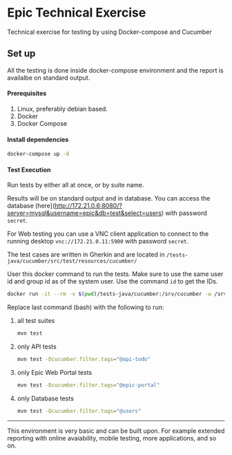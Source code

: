 # Epic Technical Exercise

Technical exercise for testing by using Docker-compose and Cucumber


## Set up

All the testing is done inside docker-compose environment and the report is availalbe on standard output.


#### Prerequisites

1. Linux, preferably debian based.
2. Docker
3. Docker Compose


#### Install dependencies

```bash
docker-compose up -d
```

#### Test Execution

Run tests by either all at once, or by suite name.

Results will be on standard output and in database. You can access the database (here](http://172.21.0.6:8080/?server=mysql&username=epic&db=test&select=users) with password `secret`.

For Web testing you can use a VNC client application to connect to the running desktop `vnc://172.21.0.11:5900` with password `secret`.

The test cases are written in Gherkin and are located in `/tests-java/cucumber/src/test/resources/cucumber/`

User this docker command to run the tests. Make sure to use the same user id and group id as of the system user. Use the command `id` to get the IDs.

```bash
docker run -it --rm -v $(pwd)/tests-java/cucumber:/srv/cucumber -w /srv/cucumber -u 1000:1000 --network epic-testing-exercise_qa_net maven:3.8.4-openjdk-8 bash
```

Replace last command (bash) with the following to run:

1. all test suites
	```bash
	mvn test
	```
2. only API tests
	```bash
	mvn test -Dcucumber.filter.tags="@api-todo"
	```
3. only Epic Web Portal tests
	```bash
	mvn test -Dcucumber.filter.tags="@epic-portal"
	```
4. only Database tests
	```bash
	mvn test -Dcucumber.filter.tags="@users"
	```

----

This environment is very basic and can be built upon. For example extended reporting with online avaiability, mobile testing, more applications, and so on.


